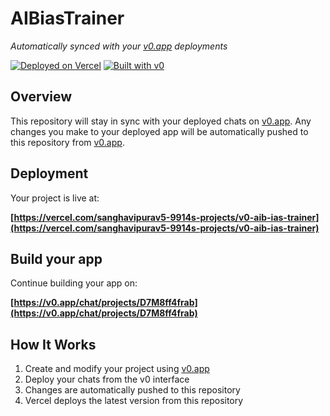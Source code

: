 # AIBiasTrainer

*Automatically synced with your [v0.app](https://v0.app) deployments*

[![Deployed on Vercel](https://img.shields.io/badge/Deployed%20on-Vercel-black?style=for-the-badge&logo=vercel)](https://vercel.com/sanghavipurav5-9914s-projects/v0-aib-ias-trainer)
[![Built with v0](https://img.shields.io/badge/Built%20with-v0.app-black?style=for-the-badge)](https://v0.app/chat/projects/D7M8ff4frab)

## Overview

This repository will stay in sync with your deployed chats on [v0.app](https://v0.app).
Any changes you make to your deployed app will be automatically pushed to this repository from [v0.app](https://v0.app).

## Deployment

Your project is live at:

**[https://vercel.com/sanghavipurav5-9914s-projects/v0-aib-ias-trainer](https://vercel.com/sanghavipurav5-9914s-projects/v0-aib-ias-trainer)**

## Build your app

Continue building your app on:

**[https://v0.app/chat/projects/D7M8ff4frab](https://v0.app/chat/projects/D7M8ff4frab)**

## How It Works

1. Create and modify your project using [v0.app](https://v0.app)
2. Deploy your chats from the v0 interface
3. Changes are automatically pushed to this repository
4. Vercel deploys the latest version from this repository
